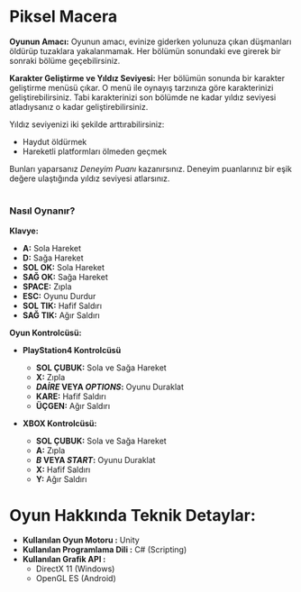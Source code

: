 

# Piksel Macera
**Oyunun Amacı:**
Oyunun amacı, evinize giderken yolunuza çıkan düşmanları öldürüp tuzaklara yakalanmamak. Her bölümün sonundaki eve girerek bir sonraki bölüme geçebilirsiniz.

**Karakter Geliştirme ve Yıldız Seviyesi:**
Her bölümün sonunda bir karakter geliştirme menüsü çıkar. O menü ile oynayış tarzınıza göre karakterinizi geliştirebilirsiniz. Tabi karakterinizi son bölümde ne kadar yıldız seviyesi atladıysanız o kadar geliştirebilirsiniz. 

Yıldız seviyenizi iki şekilde arttırabilirsiniz:
- Haydut öldürmek
- Hareketli platformları ölmeden geçmek

Bunları yaparsanız *Deneyim Puanı* kazanırsınız. Deneyim puanlarınız bir eşik değere ulaştığında yıldız seviyesi atlarsınız.

#

### Nasıl Oynanır?
**Klavye:**
- **A:** Sola Hareket
- **D:** Sağa Hareket
- **SOL OK:** Sola Hareket
- **SAĞ OK:** Sağa Hareket
- **SPACE:** Zıpla
- **ESC:** Oyunu Durdur
- **SOL TIK:** Hafif Saldırı
- **SAĞ TIK:** Ağır Saldırı

**Oyun Kontrolcüsü:**
- **PlayStation4 Kontrolcüsü**
	- **SOL ÇUBUK:** Sola ve Sağa Hareket
	- **X:** Zıpla
	- ***DAİRE* VEYA *OPTIONS*:** Oyunu Duraklat
	- **KARE:** Hafif Saldırı
	- **ÜÇGEN:** Ağır Saldırı
	
- **XBOX Kontrolcüsü:**
	- **SOL ÇUBUK:** Sola ve Sağa Hareket
	- **A:** Zıpla
	- ***B* VEYA *START*:** Oyunu Duraklat
	- **X:** Hafif Saldırı
	- **Y:** Ağır Saldırı
#
# Oyun Hakkında Teknik Detaylar:
- **Kullanılan Oyun Motoru :** Unity
- **Kullanılan Programlama Dili :** C# (Scripting)
- **Kullanılan Grafik API :** 
	- DirectX 11 (Windows)
	- OpenGL ES (Android)
